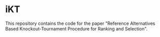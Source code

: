 # iKT
This repository contains the code for the paper "Reference Alternatives Based Knockout-Tournament Procedure for Ranking and Selection".

